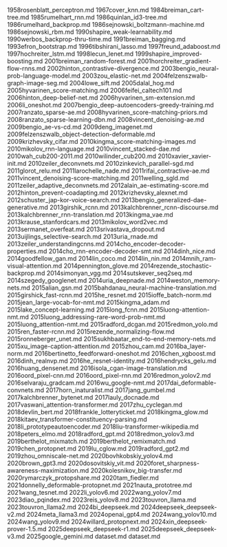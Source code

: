 1958rosenblatt_perceptron.md
1967cover_knn.md
1984breiman_cart-tree.md
1985rumelhart_rnn.md
1986quinlan_id3-tree.md
1986rumelhard_backprop.md
1986sejnowski_boltzmann-machine.md
1986sejnowski_rbm.md
1990shapire_weak-learnability.md
1990werbos_backprop-thru-time.md
1991breiman_bagging.md
1993efron_bootstrap.md
1996tibshirani_lasso.md
1997freund_adaboost.md
1997hochreiter_lstm.md
1998lecun_lenet.md
1999shapire_improved-boosting.md
2001breiman_random-forest.md
2001horchreiter_gradient-flow-rnns.md
2002hinton_contrastive-divergence.md
2003bengio_neural-prob-language-model.md
2003zou_elastic-net.md
2004felzenszwalb-graph-image-seg.md
2004lowe_sift.md
2005dalal_hog.md
2005hyvarinen_score-matching.md
2006feifei_caltech101.md
2006hinton_deep-belief-net.md
2006hyvarinen_sm-extension.md
2006li_oneshot.md
2007bengio_deep-autoencoders-greedy-training.md
2007ranzato_sparse-ae.md
2008hyvarinen_score-matching-priors.md
2008ranzato_sparse-learning-dbn.md
2008vincent_denoising-ae.md
2009bengio_ae-vs-cd.md
2009deng_imagenet.md
2009felzenszwalb_object-detection-deformable.md
2009krizhevsky_cifar.md
2010kingma_score-matching-images.md
2010mikolov_rnn-language.md
2010vincent_stacked-dae.md
2010wah_cub200-2011.md
2010wilinder_cub200.md
2010xavier_xavier-init.md
2010zeiler_deconvnets.md
2010zinkevich_parallel-sgd.md
2011glorot_relu.md
2011larochelle_nade.md
2011rifai_contractive-ae.md
2011vincent_denoising-score-matching.md
2011welling_sgld.md
2011zeiler_adaptive_deconvnets.md
2012alain_ae-estimating-score.md
2012hinton_prevent-coadapting.md
2012krizhevsky_alexnet.md
2012schuster_jap-kor-voice-search.md
2013bengio_generalized-dae-generative.md
2013girshik_rcnn.md
2013kalchbrenner_rcnn-discourse.md
2013kalchbrenner_rnn-translation.md
2013kingma_vae.md
2013krause_stanfordcars.md
2013mikolov_word2vec.md
2013sermanet_overfeat.md
2013srivastava_dropout.md
2013uijlings_selective-search.md
2013uria_rnade.md
2013zeiler_understandingcnns.md
2014cho_encoder-decoder-properties.md
2014cho_rnn-encoder-decoder-smt.md
2014dinh_nice.md
2014goodfellow_gan.md
2014lin_coco.md
2014lin_nin.md
2014mnih_ram-visual-attention.md
2014pennington_glove.md
2014rezende_stochastic-backprop.md
2014simonyan_vgg.md
2014sutskever_seq2seq.md
2014szegedy_googlenet.md
2014uria_deepnade.md
2014weston_memory-nets.md
2015alian_gsn.md
2015bahdanau_neural-machine-translation.md
2015girshick_fast-rcnn.md
2015he_resnet.md
2015ioffe_batch-norm.md
2015jean_large-vocab-for-nmt.md
2015kingma_adam.md
2015lake_concept-learning.md
2015long_fcnn.md
2015luong-attention-nmt.md
2015luong_addressing-rare-word-prob-nmt.md
2015luong_attention-nmt.md
2015radford_dcgan.md
2015redmon_yolo.md
2015ren_faster-rcnn.md
2015rezende_normalizing-flow.md
2015ronneberger_unet.md
2015sukhbaatar_end-to-end-memory-nets.md
2015xu_image-caption-attention.md
2015zhou_cam.md
2016ba_layer-norm.md
2016bertinetto_feedforward-oneshot.md
2016chen_xgboost.md
2016dinh_realnvp.md
2016he_resnet-identity.md
2016hendrycks_gelu.md
2016huang_densenet.md
2016isola_cgan-image-translation.md
2016oord_pixel-cnn.md
2016oord_pixel-rnn.md
2016redmon_yolov2.md
2016selvaraju_gradcam.md
2016wu_google-nmt.md
2017dai_deformable-convnets.md
2017horn_inaturalist.md
2017jang_gumbel.md
2017kalchbrenner_bytenet.md
2017lauly_docnade.md
2017vaswani_attention-transformer.md
2017zhu_cyclegan.md
2018devlin_bert.md
2018frankle_lotteryticket.md
2018kingma_glow.md
2018kitaev_transformer-constituency-parsing.md
2018li_prototypeautoencoder.md
2018liu-transformer-wikipedia.md
2018peters_elmo.md
2018radford_gpt.md
2018redmon_yolov3.md
2019berthelot_mixmatch.md
2019berthelot_remixmatch.md
2019chen_protopnet.md
2019lu_cglow.md
2019radford_gpt2.md
2019zhou_omniscale-net.md
2020bovhkobskiy_yolov4.md
2020brown_gpt3.md
2020dosovitskiy_vit.md
2020foret_sharpness-awareness-maximization.md
2020kolesnikov_big-transfer.md
2020rymarczyk_protopshare.md
2020tam_fiedler.md
2021donnelly_deformable-protopnet.md
2021nauta_prototree.md
2021wang_tesnet.md
2022li_yolov6.md
2022wang_yolov7.md
2023diao_pqindex.md
2023reis_yolov8.md
2023touvron_llama.md
2023touvron_llama2.md
2024bi_deepseek.md
2024deepseek_deepseek-v2.md
2024meta_llama3.md
2024openai_gpt4.md
2024wang_yolov10.md
2024wang_yolov9.md
2024willard_protopnext.md
2024xin_deepseek-prover-1.5.md
2025deepseek_deepseek-r1.md
2025deepseek_deepseek-v3.md
2025google_gemini.md
dataset.md
dataset.md
